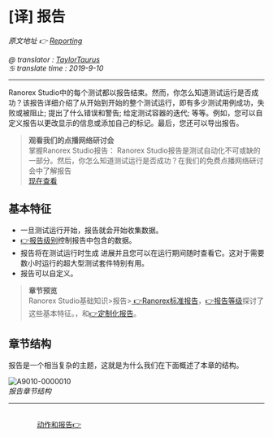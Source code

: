# [译] 报告

*原文地址 👉 [Reporting][0]*

*@ translator : [TaylorTaurus](https://github.com/taylortaurus)*    
*♋ translate time : 2019-9-10*     

---
Ranorex Studio中的每个测试都以报告结束。然而，你怎么知道测试运行是否成功？该报告详细介绍了从开始到开始的整个测试运行，即有多少测试用例成功，失败或被阻止; 提出了什么错误和警告; 给定测试容器的迭代; 等等。例如，您可以自定义报告以更改显示的信息或添加自己的标记。最后，您还可以导出报告。


>**观看我们的点播网络研讨会**                 
掌握Ranorex Studio报告： Ranorex Studio报告是测试自动化不可或缺的一部分。然后，你怎么知道测试运行是否成功？在我们的免费点播网络研讨会中了解报告        
[现在查看](https://www.ranorex.com/automated-testing-webinars/mastering-reporting/)


## 基本特征
- 一旦测试运行开始，报告就会开始收集数据。
- [👉报告级别][1]控制报告中包含的数据。
- 报告将在测试运行时生成 进展并且您可以在运行期间随时查看它。这对于需要数小时运行的超大型测试套件特别有用。
- 报告可以自定义。
  
>**章节预览**       
Ranorex Studio基础知识>报告>[ 👉Ranorex标准报告][2]，[👉报告等级][1]探讨了这些基本特征。，和[👉定制化报告][3]。

## 章节结构
报告是一个相当复杂的主题，这就是为什么我们在下面概述了本章的结构。

![A9010-0000010](https://www.ranorex.com/rx-media/rx-user-guide/v9.1/A90/A9010-0000010.png)                
*报告章节结构*


---

&emsp;&emsp;&emsp;&emsp;&emsp;&emsp;&emsp;&emsp;&emsp;&emsp;&emsp;&emsp;&emsp;&emsp;&emsp;&emsp;&emsp;&emsp;&emsp;&emsp;&emsp;&emsp;&emsp;&emsp;&emsp;&emsp;&emsp;&emsp;&emsp;&emsp;&emsp;&emsp;&emsp;&emsp;&emsp;&emsp;&emsp;&emsp;&emsp;&emsp;[动作和报告👉][4]

[0]: https://www.ranorex.com/help/latest/ranorex-studio-fundamentals/reporting/introduction/
[1]:.\concept-report-levels-2.html

[2]:.\ranorex-standard-reporting.html

[3]: .\report-customization.html
[4]: .\actions-and-the-report.html